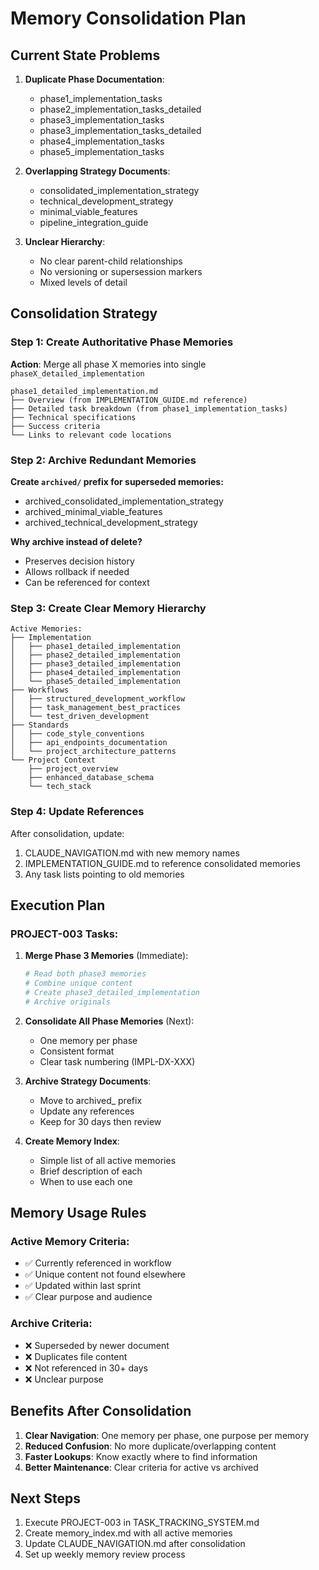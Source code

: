 # Memory Consolidation Plan

## Current State Problems

1. **Duplicate Phase Documentation**:
   - phase1_implementation_tasks
   - phase2_implementation_tasks_detailed  
   - phase3_implementation_tasks
   - phase3_implementation_tasks_detailed
   - phase4_implementation_tasks
   - phase5_implementation_tasks

2. **Overlapping Strategy Documents**:
   - consolidated_implementation_strategy
   - technical_development_strategy
   - minimal_viable_features
   - pipeline_integration_guide

3. **Unclear Hierarchy**:
   - No clear parent-child relationships
   - No versioning or supersession markers
   - Mixed levels of detail

## Consolidation Strategy

### Step 1: Create Authoritative Phase Memories

**Action**: Merge all phase X memories into single `phaseX_detailed_implementation`

```
phase1_detailed_implementation.md
├── Overview (from IMPLEMENTATION_GUIDE.md reference)
├── Detailed task breakdown (from phase1_implementation_tasks)
├── Technical specifications
├── Success criteria
└── Links to relevant code locations
```

### Step 2: Archive Redundant Memories

**Create `archived/` prefix for superseded memories:**
- archived_consolidated_implementation_strategy
- archived_minimal_viable_features
- archived_technical_development_strategy

**Why archive instead of delete?**
- Preserves decision history
- Allows rollback if needed
- Can be referenced for context

### Step 3: Create Clear Memory Hierarchy

```
Active Memories:
├── Implementation
│   ├── phase1_detailed_implementation
│   ├── phase2_detailed_implementation
│   ├── phase3_detailed_implementation
│   ├── phase4_detailed_implementation
│   └── phase5_detailed_implementation
├── Workflows
│   ├── structured_development_workflow
│   ├── task_management_best_practices
│   └── test_driven_development
├── Standards
│   ├── code_style_conventions
│   ├── api_endpoints_documentation
│   └── project_architecture_patterns
└── Project Context
    ├── project_overview
    ├── enhanced_database_schema
    └── tech_stack
```

### Step 4: Update References

After consolidation, update:
1. CLAUDE_NAVIGATION.md with new memory names
2. IMPLEMENTATION_GUIDE.md to reference consolidated memories
3. Any task lists pointing to old memories

## Execution Plan

### PROJECT-003 Tasks:

1. **Merge Phase 3 Memories** (Immediate):
   ```bash
   # Read both phase3 memories
   # Combine unique content
   # Create phase3_detailed_implementation
   # Archive originals
   ```

2. **Consolidate All Phase Memories** (Next):
   - One memory per phase
   - Consistent format
   - Clear task numbering (IMPL-DX-XXX)

3. **Archive Strategy Documents**:
   - Move to archived_ prefix
   - Update any references
   - Keep for 30 days then review

4. **Create Memory Index**:
   - Simple list of all active memories
   - Brief description of each
   - When to use each one

## Memory Usage Rules

### Active Memory Criteria:
- ✅ Currently referenced in workflow
- ✅ Unique content not found elsewhere  
- ✅ Updated within last sprint
- ✅ Clear purpose and audience

### Archive Criteria:
- ❌ Superseded by newer document
- ❌ Duplicates file content
- ❌ Not referenced in 30+ days
- ❌ Unclear purpose

## Benefits After Consolidation

1. **Clear Navigation**: One memory per phase, one purpose per memory
2. **Reduced Confusion**: No more duplicate/overlapping content
3. **Faster Lookups**: Know exactly where to find information
4. **Better Maintenance**: Clear criteria for active vs archived

## Next Steps

1. Execute PROJECT-003 in TASK_TRACKING_SYSTEM.md
2. Create memory_index.md with all active memories
3. Update CLAUDE_NAVIGATION.md after consolidation
4. Set up weekly memory review process
